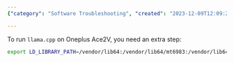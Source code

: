 ```yaml
---
{"category": "Software Troubleshooting", "created": "2023-12-09T12:09:24.148Z", "date": "2023-12-09 12:09:24", "description": "This article provides a solution to the OpenCL platform not found issue on Android when running llama.cpp on Oneplus Ace2V by instructing users to set the LD_LIBRARY_PATH environment variable.", "modified": "2023-12-09T12:13:13.525Z", "tags": ["Android", "OpenCL", "Oneplus Ace2V", "LLama.cpp", "LD_LIBRARY_PATH", "Environment Variables", "Solution"], "title": "How to fix OpenCL platform not found issue on android"}

---
```


To run `llama.cpp` on Oneplus Ace2V, you need an extra step:
```bash
export LD_LIBRARY_PATH=/vendor/lib64:/vendor/lib64/mt6983:/vendor/lib64/egl/mt6983

```
